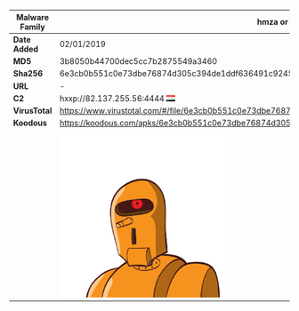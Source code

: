 | Malware Family | hmza or APT-C-27                                             |
| -------------- | ------------------------------------------------------------ |
| **Date Added** | 02/01/2019                                                   |
| **MD5**        | 3b8050b44700dec5cc7b2875549a3460                             |
| **Sha256**     | 6e3cb0b551c0e73dbe76874d305c394de1ddf636491c9245ac6d3f4a1454aba8 |
| **URL**        | -                                                            |
| **C2**         | hxxp://82.137.255.56:4444 ![Syria](../assets/flag/sy.png "Syria") |
| **VirusTotal** | https://www.virustotal.com/#/file/6e3cb0b551c0e73dbe76874d305c394de1ddf636491c9245ac6d3f4a1454aba8/detection |
| **Koodous**    | https://koodous.com/apks/6e3cb0b551c0e73dbe76874d305c394de1ddf636491c9245ac6d3f4a1454aba8 |
|                | ![](../assets/6e3cb0b551c0e73dbe76874d305c394de1ddf636491c9245ac6d3f4a1454aba8.png) |